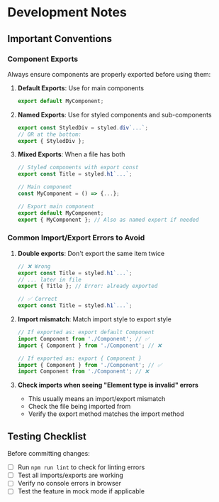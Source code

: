 # Development Notes

## Important Conventions

### Component Exports
Always ensure components are properly exported before using them:

1. **Default Exports**: Use for main components
   ```typescript
   export default MyComponent;
   ```

2. **Named Exports**: Use for styled components and sub-components
   ```typescript
   export const StyledDiv = styled.div`...`;
   // OR at the bottom:
   export { StyledDiv };
   ```

3. **Mixed Exports**: When a file has both
   ```typescript
   // Styled components with export const
   export const Title = styled.h1`...`;
   
   // Main component
   const MyComponent = () => {...};
   
   // Export main component
   export default MyComponent;
   export { MyComponent }; // Also as named export if needed
   ```

### Common Import/Export Errors to Avoid

1. **Double exports**: Don't export the same item twice
   ```typescript
   // ❌ Wrong
   export const Title = styled.h1`...`;
   // ... later in file
   export { Title }; // Error: already exported
   
   // ✅ Correct
   export const Title = styled.h1`...`;
   ```

2. **Import mismatch**: Match import style to export style
   ```typescript
   // If exported as: export default Component
   import Component from './Component'; // ✅
   import { Component } from './Component'; // ❌
   
   // If exported as: export { Component }
   import { Component } from './Component'; // ✅
   import Component from './Component'; // ❌
   ```

3. **Check imports when seeing "Element type is invalid" errors**
   - This usually means an import/export mismatch
   - Check the file being imported from
   - Verify the export method matches the import method

## Testing Checklist

Before committing changes:
- [ ] Run `npm run lint` to check for linting errors
- [ ] Test all imports/exports are working
- [ ] Verify no console errors in browser
- [ ] Test the feature in mock mode if applicable
